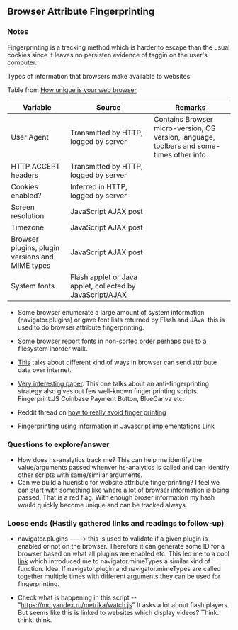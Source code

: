 ## Browser Attribute Fingerprinting

### Notes

Fingerprinting is a tracking method which is harder to escape than the usual cookies since it leaves no persisten evidence of taggin on the user's computer.

Types of information that browsers make available to websites:

Table from [How unique is your web browser](https://panopticlick.eff.org/static/browser-uniqueness.pdf)

| Variable                                        | Source                                                    | Remarks                                                                                             |
|-------------------------------------------------|-----------------------------------------------------------|-----------------------------------------------------------------------------------------------------|
| User Agent                                      | Transmitted by HTTP, logged by server                     | Contains   Browser   micro-version,   OS version,  language,  toolbars  and  some- times other info |
| HTTP ACCEPT headers                             | Transmitted by HTTP, logged by server                     |                                                                                                     |
| Cookies enabled?                                | Inferred in HTTP, logged by server                         |                                                                                                     |
| Screen resolution                               | JavaScript AJAX post                                      |                                                                                                     |
| Timezone                                        | JavaScript AJAX post                                      |                                                                                                     |
| Browser plugins, plugin versions and MIME types | JavaScript AJAX post                                      |                                                                                                     |
| System fonts                                    | Flash applet or Java applet, collected by JavaScript/AJAX |                                                                                                     |

- Some browser enumerate a large amount of system information (navigator.plugins) or gave font lists returned by Flash and JAva. this is used to do browser attribute fingerprinting.

- Some browser report fonts in non-sorted order perhaps due to a filesystem inorder walk.

- [This](https://multilogin.com/browser-fingerprinting-the-surveillance-you-can-t-stop/) talks about different kind of ways in browser can send attribute data over internet.

- [Very interesting paper](https://www.datenzone.de/blog/wp-content/uploads/2016/10/Disguised-Chromium-Browser-Robust-Browser-Flash-and-Canvas-Fingerprinting-Protection.pdf). This one talks about an anti-fingerprinting strategy also gives out few well-known finger printing scripts. Fingerprint.JS Coinbase Payment Button, BlueCanva etc.

- Reddit thread on [how to really avoid finger printing](https://www.reddit.com/r/privacy/comments/31zt8r/how_to_really_really_avoid_fingerprinting/)

- Fingerprinting using information in Javascript implementations [Link](https://cseweb.ucsd.edu/~kmowery/papers/js-fingerprinting.pdf)


### Questions to explore/answer

- How does hs-analytics track me?
This can help me identify the value/arguments passed whenver hs-analytics is called and can identify other scripts with same/similar arguments.
- Can we build a hueristic for website attribute fingerprinting?
I feel we can start with something like where a lot of browser information is being passed. That is a red flag. With enough broser information my hash would quickly become unique and can be tracked always.



### Loose ends (Hastily gathered links and readings to follow-up)
- navigator.plugins ---> this is used to validate if a given plugin is enabled or not on the browser. Therefore it can generate some ID for a browser based on what all plugins are enabled etc. This led me to a cool [link](http://www.howtocreate.co.uk/wrongWithIE/?chapter=navigator.plugins) which introduced me to navigator.mimeTypes a similar kind of function. Idea: If navigator.plugin and navigator.mimeTypes are called together multiple times with different arguments they can be used for fingerprinting.

- Check what is happening in this script -- "https://mc.yandex.ru/metrika/watch.js" It asks a lot about flash players. But seems like this is linked to websites which display videos? Think. think. think.